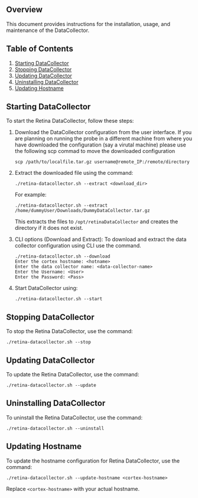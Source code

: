 
## Overview
This document provides instructions for the installation, usage, and maintenance of the DataCollector.

## Table of Contents
1. [Starting DataCollector](#starting-datacollector)
2. [Stopping DataCollector](#stopping-datacollector)
3. [Updating DataCollector](#updating-datacollector)
4. [Uninstalling DataCollector](#uninstalling-datacollector)
5. [Updating Hostname](#updating-hostname)

## Starting DataCollector
To start the Retina DataCollector, follow these steps:
1. Download the DataCollector configuration from the user interface.
   If you are planning on running the probe in a different machine from where you have downloaded the configuration (say a virutal machine) please use the following scp commad to move the downloaded configuration
   ```
   scp /path/to/localfile.tar.gz username@remote_IP:/remote/directory
   ```
2. Extract the downloaded file using the command:
   ```
   ./retina-datacollector.sh --extract <download_dir>
   ```
   For example:
   ```
   ./retina-datacollector.sh --extract /home/dummyUser/Downloads/DummyDataCollector.tar.gz
   ```
   This extracts the files to `/opt/retinaDataCollector` and creates the directory if it does not exist.
3. CLI options (Download and Extract):
  To download and extract the data collector configuration using CLI use the command.
   ```
   ./retina-datacollector.sh --download
   Enter the cortex hostname: <hotname>
   Enter the data collector name: <data-collector-name>
   Enter the Username: <User>
   Enter the Password: <Pass>
   ```
   
4. Start DataCollector using:
   ```
   ./retina-datacollector.sh --start
   ```

## Stopping DataCollector
To stop the Retina DataCollector, use the command:
```
./retina-datacollector.sh --stop
```

## Updating DataCollector
To update the Retina DataCollector, use the command:
```
./retina-datacollector.sh --update
```

## Uninstalling DataCollector
To uninstall the Retina DataCollector, use the command:
```
./retina-datacollector.sh --uninstall
```

## Updating Hostname
To update the hostname configuration for Retina DataCollector, use the command:
```
./retina-datacollector.sh --update-hostname <cortex-hostname>
```
Replace `<cortex-hostname>` with your actual hostname.
